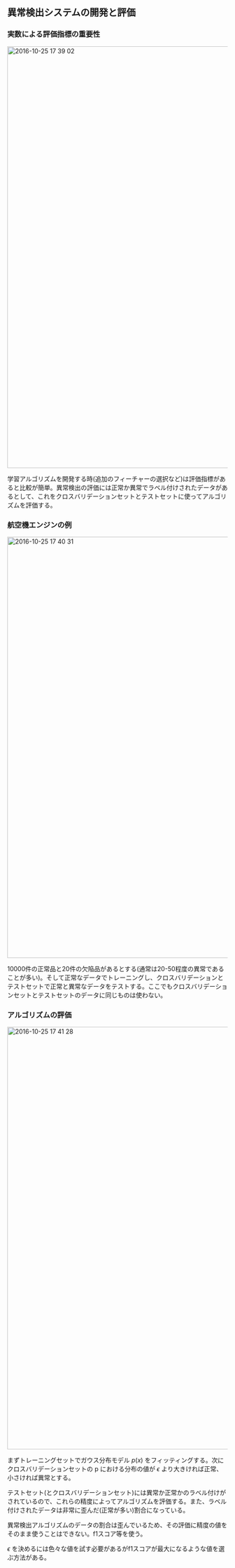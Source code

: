 ## 異常検出システムの開発と評価

### 実数による評価指標の重要性

<img width="962" alt="2016-10-25 17 39 02" src="https://cloud.githubusercontent.com/assets/6447085/19678743/f7e7f8de-9ad9-11e6-8ee5-711fb19c8d8f.png">

学習アルゴリズムを開発する時(追加のフィーチャーの選択など)は評価指標があると比較が簡単。異常検出の評価には正常か異常でラベル付けされたデータがあるとして、これをクロスバリデーションセットとテストセットに使ってアルゴリズムを評価する。

### 航空機エンジンの例

<img width="961" alt="2016-10-25 17 40 31" src="https://cloud.githubusercontent.com/assets/6447085/19678778/2996aed4-9ada-11e6-8101-bd3f058c040f.png">

10000件の正常品と20件の欠陥品があるとする(通常は20-50程度の異常であることが多い)。そして正常なデータでトレーニングし、クロスバリデーションとテストセットで正常と異常なデータをテストする。ここでもクロスバリデーションセットとテストセットのデータに同じものは使わない。

### アルゴリズムの評価

<img width="964" alt="2016-10-25 17 41 28" src="https://cloud.githubusercontent.com/assets/6447085/19678808/48de8e2e-9ada-11e6-8bed-1b1bc2c59922.png">

まずトレーニングセットでガウス分布モデル $p(x)$ をフィッティングする。次にクロスバリデーションセットの p における分布の値が $\epsilon$ より大きければ正常、小さければ異常とする。

テストセット(とクロスバリデーションセット)には異常か正常かのラベル付けがされているので、これらの精度によってアルゴリズムを評価する。また、ラベル付けされたデータは非常に歪んだ(正常が多い)割合になっている。

異常検出アルゴリズムのデータの割合は歪んでいるため、その評価に精度の値をそのまま使うことはできない。f1スコア等を使う。

$\epsilon$ を決めるには色々な値を試す必要があるがf1スコアが最大になるような値を選ぶ方法がある。
